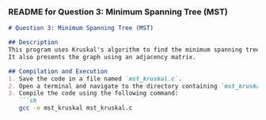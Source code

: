 
### README for Question 3: Minimum Spanning Tree (MST)

```markdown
# Question 3: Minimum Spanning Tree (MST)

## Description
This program uses Kruskal's algorithm to find the minimum spanning tree (MST) of a graph.
It also presents the graph using an adjacency matrix.

## Compilation and Execution
1. Save the code in a file named `mst_kruskal.c`.
2. Open a terminal and navigate to the directory containing `mst_kruskal.c`.
3. Compile the code using the following command:
   ```sh
   gcc -o mst_kruskal mst_kruskal.c
